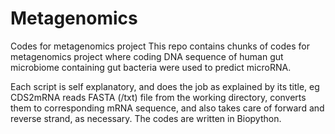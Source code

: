 # Metagenomics
Codes for metagenomics project
This repo contains chunks of codes for metagenomics project where coding DNA sequence of human gut microbiome containing gut bacteria were used to predict microRNA.

Each script is self explanatory, and does the job as explained by its title, eg CDS2mRNA reads FASTA (/txt) file from the working directory, converts them to corresponding mRNA sequence, and also takes care of forward and reverse strand, as necessary.
The codes are written in Biopython.
